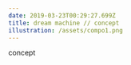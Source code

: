 ```yaml
---
date: 2019-03-23T00:29:27.699Z
title: dream machine // concept
illustration: /assets/compo1.png
---
```

concept
